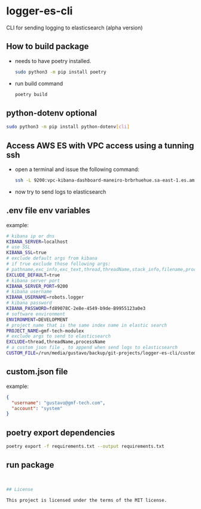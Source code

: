 # logger-es-cli

CLI for sending logging to elasticsearch (alpha version)

## How to build package

- needs to have poetry installed.

  ```bash
  sudo python3 -m pip install poetry
  ```

- run build command

  ```bash
  poetry build
  ```

## python-dotenv optional

```bash
sudo python3 -m pip install python-dotenv[cli]
```

## Access AWS ES with VPC access using a tunning ssh

- open a terminal and issue the following command:

  ```bash
  ssh -L 9200:vpc-kibana-dashboard-maneiro-brbrhuehue.sa-east-1.es.amazonaws.com:443 -i ~/.ssh/your-private-key.pem ec2-user@5.6.7.8
  ```

- now try to send logs to elasticsearch

## .env file env variables

example:

```bash
# kibana ip or dns
KIBANA_SERVER=localhost
# use SSL
KIBANA_SSL=true
# exclude default args from kibana
# if true exclude those following args:
# pathname,exc_info,exc_text,thread,threadName,stack_info,filename,processName,process,args,msg,name,levelname
EXCLUDE_DEFAULT=true
# kibana server port
KIBANA_SERVER_PORT=9200
# kibana username
KIBANA_USERNAME=robots.logger
# kibana password
KIBANA_PASSWORD=fd89078C-2e8e-4549-b9de-B9955123a0e3
# software environment
ENVIRONMENT=DEVELOPMENT
# project name that is the same index name in elastic search
PROJECT_NAME=gmf-tech-modulex
# exclude args to send to elasticsearch
EXCLUDE=thread,threadName,processName
# a custom json file , to append when send logs to elasticsearch
CUSTOM_FILE=/run/media/gustavo/backup/git-projects/logger-es-cli/custom.json
```

## custom.json file

example:

```json
{
  "username": "gustavo@gmf-tech.com",
  "account": "system"
}
```

## poetry export dependencies

```bash
poetry export -f requirements.txt --output requirements.txt
```

## run package

```bash


## License

This project is licensed under the terms of the MIT license.
